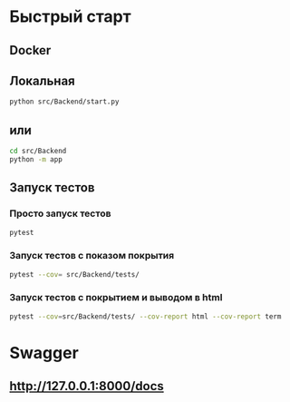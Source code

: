 # Быстрый старт

## Docker


## Локальная
```bash
python src/Backend/start.py
```
## или
```bash
cd src/Backend
python -m app 
```` 

## Запуск тестов
### Просто запуск тестов
```bash
pytest
```
### Запуск тестов с показом покрытия
```bash
pytest --cov= src/Backend/tests/ 
```
### Запуск тестов с покрытием и выводом в html
```bash
pytest --cov=src/Backend/tests/ --cov-report html --cov-report term

```

# Swagger
## http://127.0.0.1:8000/docs

